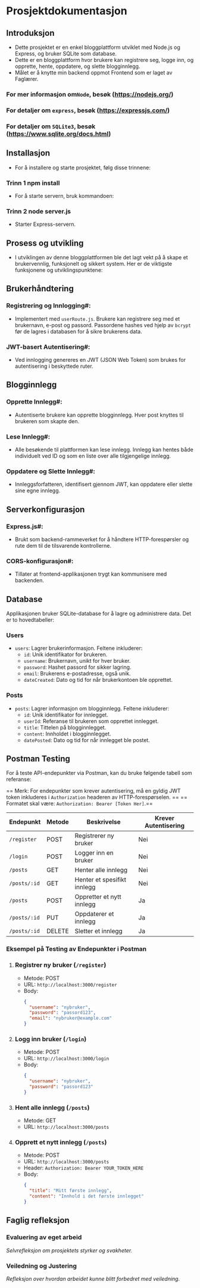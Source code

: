 # Prosjektdokumentasjon

## Introduksjon

- Dette prosjektet er en enkel bloggplattform utviklet med Node.js og Express, og bruker SQLite som database.
- Dette er en bloggplattform  hvor brukere kan registrere seg, logge inn, og opprette, hente, oppdatere, og slette blogginnlegg.
- Målet er å knytte min backend oppmot Frontend som er laget av Faglærer. 
  
### For mer informasjon om`Node`, besøk (https://nodejs.org/)

### For detaljer om `express`, besøk (https://expressjs.com/)

### For detaljer om `SQLite3`, besøk (https://www.sqlite.org/docs.html)

## Installasjon

- For å installere og starte prosjektet, følg disse trinnene:

### Trinn 1 npm install

- For å starte servern, bruk kommandoen:

### Trinn 2 node server.js

- Starter Express-servern.
  
## Prosess og utvikling

- I utviklingen av denne bloggplattformen ble det lagt vekt på å skape et brukervennlig, funksjonelt og sikkert system. Her er de viktigste funksjonene og utviklingspunktene:

## Brukerhåndtering

### Registrering og Innlogging#:

- Implementert med `userRoute.js`. Brukere kan registrere seg med et brukernavn, e-post og passord. Passordene hashes ved hjelp av `bcrypt` før de lagres i databasen for å sikre brukerens data.
  
### JWT-basert Autentisering#:

- Ved innlogging genereres en JWT (JSON Web Token) som brukes for autentisering i beskyttede ruter.

## Blogginnlegg

### Opprette Innlegg#:

  - Autentiserte brukere kan opprette blogginnlegg. Hver post knyttes til brukeren som skapte den.

### Lese Innlegg#:

-  Alle besøkende til plattformen kan lese innlegg. Innlegg kan hentes både individuelt ved ID og som en liste over alle tilgjengelige innlegg.

### Oppdatere og Slette Innlegg#:

-  Innleggsforfatteren, identifisert gjennom JWT, kan oppdatere eller slette sine egne innlegg.

## Serverkonfigurasjon

### Express.js#: 

- Brukt som backend-rammeverket for å håndtere HTTP-forespørsler og rute dem til de tilsvarende kontrollerne.

### CORS-konfigurasjon#:

- Tillater at frontend-applikasjonen trygt kan kommunisere med backenden.

## Database

Applikasjonen bruker SQLite-database for å lagre og administrere data. Det er to hovedtabeller:

### Users

- `users`: Lagrer brukerinformasjon. Feltene inkluderer:
  - `id`: Unik identifikator for brukeren.
  - `username`: Brukernavn, unikt for hver bruker.
  - `password`: Hashet passord for sikker lagring.
  - `email`: Brukerens e-postadresse, også unik.
  - `dateCreated`: Dato og tid for når brukerkontoen ble opprettet.

### Posts
- `posts`: Lagrer informasjon om blogginnlegg. Feltene inkluderer:
  - `id`: Unik identifikator for innlegget.
  - `userId`: Referanse til brukeren som opprettet innlegget.
  - `title`: Tittelen på blogginnlegget.
  - `content`: Innholdet i blogginnlegget.
  - `datePosted`: Dato og tid for når innlegget ble postet.

## Postman Testing

For å teste API-endepunkter via Postman, kan du bruke følgende tabell som referanse:

== Merk: For endepunkter som krever autentisering, må en gyldig JWT token inkluderes i `Authorization` headeren av HTTP-forespørselen. ==
== Formatet skal være: `Authorization: Bearer [Token Her]`.== 


| Endepunkt       | Metode | Beskrivelse                      | Krever Autentisering |
|-----------------|--------|----------------------------------|----------------------|
| `/register`     | POST   | Registrerer ny bruker            | Nei                  |
| `/login`        | POST   | Logger inn en bruker             | Nei                  |
| `/posts`        | GET    | Henter alle innlegg              | Nei                  |
| `/posts/:id`    | GET    | Henter et spesifikt innlegg      | Nei                  |
| `/posts`        | POST   | Oppretter et nytt innlegg        | Ja                   |
| `/posts/:id`    | PUT    | Oppdaterer et innlegg            | Ja                   |
| `/posts/:id`    | DELETE | Sletter et innlegg               | Ja                   |


### Eksempel på Testing av Endepunkter i Postman

1. ### Registrer ny bruker (`/register`)
   - Metode: POST
   - URL: `http://localhost:3000/register`
   - Body:
     ```json
     {
       "username": "nybruker",
       "password": "passord123",
       "email": "nybruker@example.com"
     }
     ```

2. ### Logg inn bruker (`/login`)
   - Metode: POST
   - URL: `http://localhost:3000/login`
   - Body:
     ```json
     {
       "username": "nybruker",
       "password": "passord123"
     }
     ```

3. ### Hent alle innlegg (`/posts`)
   - Metode: GET
   - URL: `http://localhost:3000/posts`

4. ### Opprett et nytt innlegg (`/posts`)
   - Metode: POST
   - URL: `http://localhost:3000/posts`
   - Header: `Authorization: Bearer YOUR_TOKEN_HERE`
   - Body:
     ```json
     {
       "title": "Mitt første innlegg",
       "content": "Innhold i det første innlegget"
     }
     
## Faglig refleksjon

### Evaluering av eget arbeid

_Selvrefleksjon om prosjektets styrker og svakheter._

### Veiledning og Justering

_Refleksjon over hvordan arbeidet kunne blitt forbedret med veiledning._
